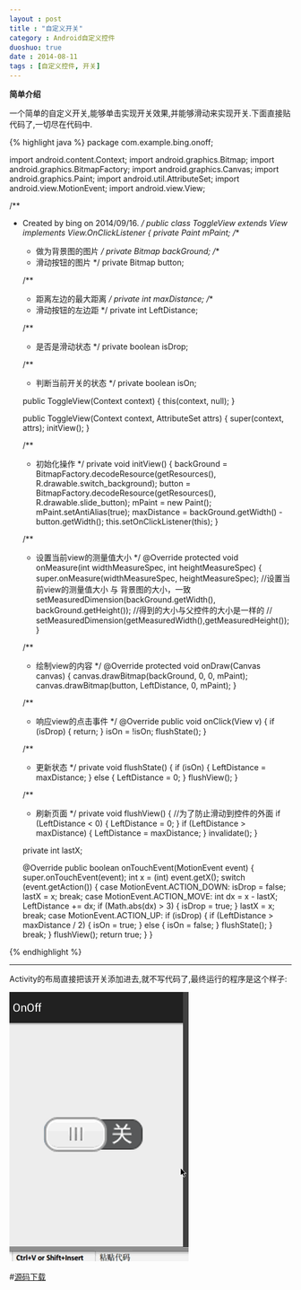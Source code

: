 ```yaml
---
layout : post
title : "自定义开关"
category : Android自定义控件
duoshuo: true
date : 2014-08-11
tags : [自定义控件, 开关]
---
```


**简单介绍**

一个简单的自定义开关,能够单击实现开关效果,并能够滑动来实现开关.下面直接贴代码了,一切尽在代码中.

<!-- more -->

{% highlight java %}
package com.example.bing.onoff;

import android.content.Context;
import android.graphics.Bitmap;
import android.graphics.BitmapFactory;
import android.graphics.Canvas;
import android.graphics.Paint;
import android.util.AttributeSet;
import android.view.MotionEvent;
import android.view.View;

/**
 * Created by bing on 2014/09/16.
 */
public class ToggleView extends View implements View.OnClickListener {
    private Paint mPaint;
    /**
     * 做为背景图的图片
     */
    private Bitmap backGround;
    /**
     * 滑动按钮的图片
     */
    private Bitmap button;

    /**
     * 距离左边的最大距离
     */
    private int maxDistance;
    /**
     * 滑动按钮的左边距
     */
    private int LeftDistance;

    /**
     * 是否是滑动状态
     */
    private boolean isDrop;

    /**
     * 判断当前开关的状态
     */
    private boolean isOn;

    public ToggleView(Context context) {
        this(context, null);
    }

    public ToggleView(Context context, AttributeSet attrs) {
        super(context, attrs);
        initView();
    }

    /**
     * 初始化操作
     */
    private void initView() {
        backGround = BitmapFactory.decodeResource(getResources(), R.drawable.switch_background);
        button = BitmapFactory.decodeResource(getResources(), R.drawable.slide_button);
        mPaint = new Paint();
        mPaint.setAntiAlias(true);
        maxDistance = backGround.getWidth() - button.getWidth();
        this.setOnClickListener(this);
    }

    /**
     * 设置当前view的测量值大小
     */
    @Override
    protected void onMeasure(int widthMeasureSpec, int heightMeasureSpec) {
        super.onMeasure(widthMeasureSpec, heightMeasureSpec);
        //设置当前view的测量值大小  与 背景图的大小，一致
        setMeasuredDimension(backGround.getWidth(), backGround.getHeight());
        //得到的大小与父控件的大小是一样的
        // setMeasuredDimension(getMeasuredWidth(),getMeasuredHeight());
    }

    /**
     * 绘制view的内容
     */
    @Override
    protected void onDraw(Canvas canvas) {
        canvas.drawBitmap(backGround, 0, 0, mPaint);
        canvas.drawBitmap(button, LeftDistance, 0, mPaint);
    }

    /**
     * 响应view的点击事件
     */
    @Override
    public void onClick(View v) {
        if (isDrop) {
            return;
        }
        isOn = !isOn;
        flushState();
    }

    /**
     * 更新状态
     */
    private void flushState() {
        if (isOn) {
            LeftDistance = maxDistance;
        } else {
            LeftDistance = 0;
        }
        flushView();
    }

    /**
     * 刷新页面
     */
    private void flushView() {
        //为了防止滑动到控件的外面
        if (LeftDistance < 0) {
            LeftDistance = 0;
        }
        if (LeftDistance > maxDistance) {
            LeftDistance = maxDistance;
        }
        invalidate();
    }

    private int lastX;

    @Override
    public boolean onTouchEvent(MotionEvent event) {
        super.onTouchEvent(event);
        int x = (int) event.getX();
        switch (event.getAction()) {
            case MotionEvent.ACTION_DOWN:
                isDrop = false;
                lastX = x;
                break;
            case MotionEvent.ACTION_MOVE:
                int dx = x - lastX;
                LeftDistance += dx;
                if (Math.abs(dx) > 3) {
                    isDrop = true;
                }
                lastX = x;
                break;
            case MotionEvent.ACTION_UP:
                if (isDrop) {
                    if (LeftDistance > maxDistance / 2) {
                        isOn = true;
                    } else {
                        isOn = false;
                    }
                    flushState();
                }
                break;
        }
        flushView();
        return true;
    }
}

{% endhighlight %}

---

Activity的布局直接把该开关添加进去,就不写代码了,最终运行的程序是这个样子:


![图片链接](/res/img/blog/2014/09/16/cc.gif)

#[源码下载](https://github.com/Mayology555/SwitchDemo)